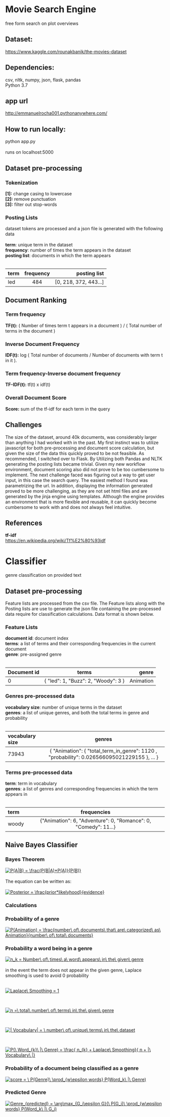 # Movie Search Engine


free form search on plot overviews
## Dataset:
https://www.kaggle.com/rounakbanik/the-movies-dataset


## Dependencies:
csv, nltk, numpy, json, flask, pandas <br/>
Python 3.7

## app url
http://emmanuelrocha001.pythonanywhere.com/

## How to run locally:
python app.py <br/> <br/>
runs on localhost:5000
 

## Dataset pre-processing
### Tokenization
  __[1]:__ change casing to lowercase <br/>
  __[2]:__ remove punctuation <br/>
  __[3]:__ filter out stop-words <br/>

### Posting Lists

dataset tokens are processed and a json file is generated with the following data<br/><br/>
__term__: unique term in the dataset<br/>
__frequency__: number of times the term appears in the dataset<br/>
__posting list__: documents in which the term appears<br/><br/>

| term         | frequency      |  posting list |
| :---         |     :---:      |          ---: |
| led          | 484            | \[0, 218, 372, 443...\]  |

## Document Ranking

### Term frequency
__TF(t):__ ( Number of times term t appears in a document ) / ( Total number of terms in the document )
### Inverse Document Frequency
__IDF(t):__ log ( Total number of documents / Number of documents with term t in it ).
### Term frequency-Inverse document frequency
__TF-IDF(t):__ tf(t) x idf(t)
### Overall Document Score
__Score:__  sum of the tf-idf for each term in the query

## Challenges
The size of the dataset, around 40k documents, was considerably larger than anything I had worked with in the past. My first instinct was to utilize javascript for both pre-processing and document score calculation, but given the size of the data this quickly proved to be not feasible. As recommended, I switched over to Flask. By Utilizing both Pandas and NLTK generating the posting lists became trivial. Given my new workflow environment, document scoring also did not prove to be too cumbersome to implement. The next challenge faced was figuring out a way to get user input, in this case the search query. The easiest method I found was parametrizing the url. In addition, displaying the information generated proved to be more challenging, as they are not set html files and are generated by the jinja engine using templates. Although the engine provides an environment that is more flexible and reusable, it can quickly become cumbersome to work with and does not always feel intuitive.

## References
__tf-idf__<br/>
https://en.wikipedia.org/wiki/Tf%E2%80%93idf

# Classifier
genre classification on provided text
## Dataset pre-processing

Feature lists are processed from the csv file. The Feature lists along with the Posting lists are use to generate the json file containing the pre-processed data require for classification calculations. Data format is shown below.<br/>

### Feature Lists
__document id__: document index<br/>
__terms__: a list of terms and their corresponding frequencies in the current document<br/>
__genre__: pre-assigned genre<br/><br/>

| Document id  | terms      |  genre |
| :---         |     :---:      |          ---: |
| 0          | { "led": 1, "Buzz": 2, "Woody": 3 }        | Animation  |

### Genres pre-processed data
__vocabulary size__: number of unique terms in the dataset<br/>
__genres__: a list of unique genres, and both the total terms in genre and probability<br/><br/>

| vocabulary size  | genres       |  
| :---         |     :---:      |        
| 73943          | { "Animation": { "total_term_in_genre": 1120 , "probability": 0.026566095021229155 }, ... }        | 

### Terms pre-processed data
__term__: term in vocabulary<br/>
__genres__: a list of genres and corresponding frequencies in which the term appears in<br/><br/>

| term  | frequencies       |  
| :---         |     :---:      |        
| woody          | {"Animation": 6, "Adventure": 0, "Romance": 0, "Comedy": 11...}       | 

## Naive Bayes Classifier
### Bayes Theorem
<a href="https://www.codecogs.com/eqnedit.php?latex=P(A|B)&space;=&space;\frac{P(B|A)*P(A)}{P(B)}" target="_blank"><img src="https://latex.codecogs.com/gif.latex?P(A|B)&space;=&space;\frac{P(B|A)*P(A)}{P(B)}" title="P(A|B) = \frac{P(B|A)*P(A)}{P(B)}" /></a>
<br/><br/>The equation can be written as:<br/><br/>
<a href="https://www.codecogs.com/eqnedit.php?latex=Posterior&space;=&space;\frac{prior*likelyhood}{evidence}" target="_blank"><img src="https://latex.codecogs.com/gif.latex?Posterior&space;=&space;\frac{prior*likelyhood}{evidence}" title="Posterior = \frac{prior*likelyhood}{evidence}" /></a>

### Calculations
### Probability of a genre
<a href="https://www.codecogs.com/eqnedit.php?latex=P(Animation)&space;=&space;\frac{number\&space;of\&space;documents\&space;that\&space;are\&space;categorized\&space;as\&space;Animation}{number\&space;of\&space;total\&space;documents}" target="_blank"><img src="https://latex.codecogs.com/gif.latex?P(Animation)&space;=&space;\frac{number\&space;of\&space;documents\&space;that\&space;are\&space;categorized\&space;as\&space;Animation}{number\&space;of\&space;total\&space;documents}" title="P(Animation) = \frac{number\ of\ documents\ that\ are\ categorized\ as\ Animation}{number\ of\ total\ documents}" /></a>
### Probability a word being in a genre
<a href="https://www.codecogs.com/eqnedit.php?latex=n_k&space;=&space;Number\&space;of\&space;times\&space;a\&space;word\&space;appears\&space;in\&space;the\&space;given\&space;genre" target="_blank"><img src="https://latex.codecogs.com/gif.latex?n_k&space;=&space;Number\&space;of\&space;times\&space;a\&space;word\&space;appears\&space;in\&space;the\&space;given\&space;genre" title="n_k = Number\ of\ times\ a\ word\ appears\ in\ the\ given\ genre" /></a>
<br/>
<br/>
in the event the term does not appear in the given genre, Laplace smoothing is used to avoid 0 probability
<br/>
<br/>

<a href="https://www.codecogs.com/eqnedit.php?latex=Laplace\&space;Smoothing&space;=&space;1" target="_blank"><img src="https://latex.codecogs.com/gif.latex?Laplace\&space;Smoothing&space;=&space;1" title="Laplace\ Smoothing = 1" /></a>

<br/>

<a href="https://www.codecogs.com/eqnedit.php?latex=n&space;=\&space;total\&space;number\&space;of\&space;terms\&space;in\&space;the\&space;given\&space;genre" target="_blank"><img src="https://latex.codecogs.com/gif.latex?n&space;=\&space;total\&space;number\&space;of\&space;terms\&space;in\&space;the\&space;given\&space;genre" title="n =\ total\ number\ of\ terms\ in\ the\ given\ genre" /></a>

<br/>

<a href="https://www.codecogs.com/eqnedit.php?latex=|&space;Vocabulary|&space;=&space;\&space;number\&space;of\&space;unique\&space;terms\&space;in\&space;the\&space;dataset" target="_blank"><img src="https://latex.codecogs.com/gif.latex?|&space;Vocabulary|&space;=&space;\&space;number\&space;of\&space;unique\&space;terms\&space;in\&space;the\&space;dataset" title="| Vocabulary| = \ number\ of\ unique\ terms\ in\ the\ dataset" /></a>

<br/>

<a href="https://www.codecogs.com/eqnedit.php?latex=P(\&space;Word_{k}\&space;|\&space;Genre)&space;=&space;\frac{&space;n_{k}&space;&plus;&space;Laplace\&space;Smoothing}{&space;n&space;&plus;&space;|\&space;Vocabulary\&space;|}" target="_blank"><img src="https://latex.codecogs.com/gif.latex?P(\&space;Word_{k}\&space;|\&space;Genre)&space;=&space;\frac{&space;n_{k}&space;&plus;&space;Laplace\&space;Smoothing}{&space;n&space;&plus;&space;|\&space;Vocabulary\&space;|}" title="P(\ Word_{k}\ |\ Genre) = \frac{ n_{k} + Laplace\ Smoothing}{ n + |\ Vocabulary\ |}" /></a>
### Probability of a document being classified as a genre
<a href="https://www.codecogs.com/eqnedit.php?latex=score&space;=&space;\&space;P(Genre)\&space;\prod_{w\epsilon&space;words}&space;P(Word_k\&space;|\&space;Genre)" target="_blank"><img src="https://latex.codecogs.com/gif.latex?score&space;=&space;\&space;P(Genre)\&space;\prod_{w\epsilon&space;words}&space;P(Word_k\&space;|\&space;Genre)" title="score = \ P(Genre)\ \prod_{w\epsilon words} P(Word_k\ |\ Genre)" /></a>
### Predicted Genre 
<a href="https://www.codecogs.com/eqnedit.php?latex=Genre_{predicted}&space;=&space;\arg\max_{G_i\epsilon&space;G}(\&space;P(G_i)\&space;\prod_{w\epsilon&space;words}&space;P(Word_k\&space;|\&space;G_i)" target="_blank"><img src="https://latex.codecogs.com/gif.latex?Genre_{predicted}&space;=&space;\arg\max_{G_i\epsilon&space;G}(\&space;P(G_i)\&space;\prod_{w\epsilon&space;words}&space;P(Word_k\&space;|\&space;G_i)" title="Genre_{predicted} = \arg\max_{G_i\epsilon G}(\ P(G_i)\ \prod_{w\epsilon words} P(Word_k\ |\ G_i)" /></a>
<br/>

